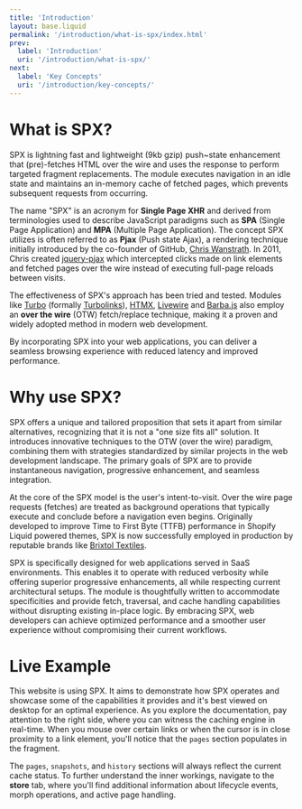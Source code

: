 ```yaml
---
title: 'Introduction'
layout: base.liquid
permalink: '/introduction/what-is-spx/index.html'
prev:
  label: 'Introduction'
  uri: '/introduction/what-is-spx/'
next:
  label: 'Key Concepts'
  uri: '/introduction/key-concepts/'
---
```


# What is SPX?

SPX is lightning fast and lightweight (9kb gzip) push~state enhancement that (pre)-fetches HTML over the wire and uses the response to perform targeted fragment replacements. The module executes navigation in an idle state and maintains an in-memory cache of fetched pages, which prevents subsequent requests from occurring.

The name "SPX" is an acronym for **Single Page XHR** and derived from terminologies used to describe JavaScript paradigms such as **SPA** (Single Page Application) and **MPA** (Multiple Page Application). The concept SPX utilizes is often referred to as **Pjax** (Push state Ajax), a rendering technique initially introduced by the co-founder of GitHub, [Chris Wanstrath](http://github.com/defunkt). In 2011, Chris created [jquery-pjax](https://pjax.herokuapp.com/) which intercepted clicks made on link elements and fetched pages over the wire instead of executing full-page reloads between visits.

The effectiveness of SPX's approach has been tried and tested. Modules like [Turbo](https://turbo.hotwired.dev/) (formally [Turbolinks](https://github.com/turbolinks/turbolinks)), [HTMX](https://htmx.org/), [Livewire](https://github.com/livewire/livewire) and [Barba.js](https://barba.js.org/) also employ an **over the wire** (OTW) fetch/replace technique, making it a proven and widely adopted method in modern web development.

By incorporating SPX into your web applications, you can deliver a seamless browsing experience with reduced latency and improved performance.

# Why use SPX?

SPX offers a unique and tailored proposition that sets it apart from similar alternatives, recognizing that it is not a "one size fits all" solution. It introduces innovative techniques to the OTW (over the wire) paradigm, combining them with strategies standardized by similar projects in the web development landscape. The primary goals of SPX are to provide instantaneous navigation, progressive enhancement, and seamless integration.

At the core of the SPX model is the user's intent-to-visit. Over the wire page requests (fetches) are treated as background operations that typically execute and conclude before a navigation even begins. Originally developed to improve Time to First Byte (TTFB) performance in Shopify Liquid powered themes, SPX is now successfully employed in production by reputable brands like [Brixtol Textiles](https://brixtoltextiles.com).

SPX is specifically designed for web applications served in SaaS environments. This enables it to operate with reduced verbosity while offering superior progressive enhancements, all while respecting current architectural setups. The module is thoughtfully written to accommodate specificities and provide fetch, traversal, and cache handling capabilities without disrupting existing in-place logic. By embracing SPX, web developers can achieve optimized performance and a smoother user experience without compromising their current workflows.

# Live Example

This website is using SPX. It aims to demonstrate how SPX operates and showcase some of the capabilities it provides and it's best viewed on desktop for an optimal experience. As you explore the documentation, pay attention to the right side, where you can witness the caching engine in real-time. When you mouse over certain links or when the cursor is in close proximity to a link element, you'll notice that the `pages` section populates in the fragment.

The `pages`, `snapshots`, and `history` sections will always reflect the current cache status. To further understand the inner workings, navigate to the **store** tab, where you'll find additional information about lifecycle events, morph operations, and active page handling.
